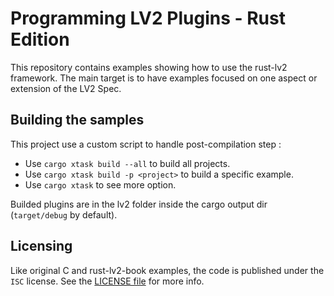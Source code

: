 # Programming LV2 Plugins - Rust Edition

This repository contains examples showing how to use the rust-lv2 framework.
The main target is to have examples focused on one aspect or extension of the
LV2 Spec.

## Building the samples
This project use a custom script to handle post-compilation step :

- Use `cargo xtask build --all` to build all projects.
- Use `cargo xtask build -p <project>` to build a specific example.
- Use `cargo xtask` to see more option.

Builded plugins are in the lv2 folder inside the cargo output dir
(`target/debug` by default).

## Licensing

Like original C and rust-lv2-book examples, the code is published under the
`ISC` license. See the [LICENSE file](LICENSE.md) for more info.
